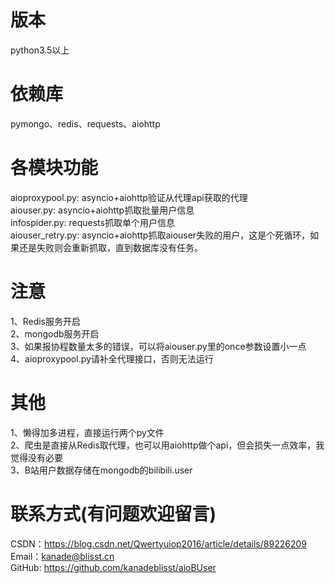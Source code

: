 # 版本
python3.5以上

# 依赖库
pymongo、redis、requests、aiohttp

# 各模块功能
aioproxypool.py: asyncio+aiohttp验证从代理api获取的代理  
aiouser.py: asyncio+aiohttp抓取批量用户信息  
infospider.py: requests抓取单个用户信息  
aiouser_retry.py: asyncio+aiohttp抓取aiouser失败的用户，这是个死循环，如果还是失败则会重新抓取，直到数据库没有任务。

# 注意
1、Redis服务开启  
2、mongodb服务开启  
3、如果报协程数量太多的错误，可以将aiouser.py里的once参数设置小一点  
4、aioproxypool.py请补全代理接口，否则无法运行

# 其他
1、懒得加多进程，直接运行两个py文件  
2、爬虫是直接从Redis取代理，也可以用aiohttp做个api，但会损失一点效率，我觉得没有必要  
3、B站用户数据存储在mongodb的bilibili.user

# 联系方式(有问题欢迎留言)
CSDN：https://blog.csdn.net/Qwertyuiop2016/article/details/89226209   
Email：kanade@blisst.cn   
GitHub: https://github.com/kanadeblisst/aioBUser 
